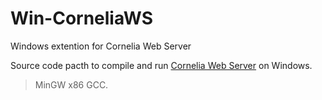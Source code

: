 # Win-CorneliaWS
Windows extention for Cornelia Web Server

Source code pacth to compile and run <a href="https://github.com/CrazedoutSoft/cornelia/tree/main">Cornelia Web Server</a> on Windows.
<br>
>MinGW x86 GCC.


